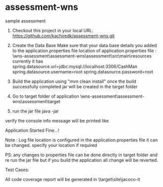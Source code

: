 # assessment-wns
sample assessment

1) Checkout this project in your local
URL: https://github.com/kachiredk/assessment-wns.git

2) Create the Data Base
Make sure that your data base details you added to the application.properties file
location of application.properties file : <your location>\wns-assessment\assessment-wns\assessment\src\main\resources
currently it has 
spring.datasource.url=jdbc:mysql://localhost:3306/CashMan<YOUR DBNAME>
spring.datasource.username=root <YOUR DB USER NAME>
spring.datasource.password=root  <YOUR DB PASSWORD>

3) Build the application using "mvn clean install"
once the build successfully completed jar will be created in the target folder 

4) Go to target folder of application
<Your Location>\wns-assessment\assessment-wns\assessment\target

5) run the jar file
java -jar <jar file name>

verify the console info message will be printed like 

Application Started Fine...!

Note : Log file location is configured in the application.properties file it can be changed.
specify your location if required

PS: any changes to properties file can be done directly in target folder and re run the jar file but if you build the application all change will be reverted.


Test Cases:

All code coverage report will be generated in <project location>\target\site\jacoco-it